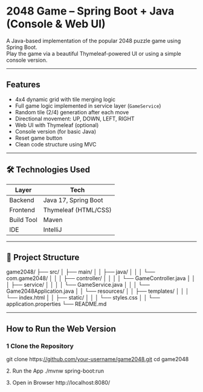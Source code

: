 #  2048 Game – Spring Boot + Java (Console & Web UI)

A Java-based implementation of the popular 2048 puzzle game using Spring Boot.  
Play the game via a beautiful Thymeleaf-powered UI or using a simple console version.

---

##  Features

-  4x4 dynamic grid with tile merging logic
-  Full game logic implemented in service layer (`GameService`)
-  Random tile (2/4) generation after each move
-  Directional movement: UP, DOWN, LEFT, RIGHT
-  Web UI with Thymeleaf (optional)
-  Console version (for basic Java)
-  Reset game button
-  Clean code structure using MVC

---

## 🛠️ Technologies Used

| Layer      | Tech                      |
|------------|---------------------------|
| Backend    | Java 17, Spring Boot      |
| Frontend   | Thymeleaf (HTML/CSS)      |
| Build Tool | Maven                     |
| IDE        | IntelliJ                  |

---

## 📂 Project Structure

game2048/
├── src/
│ ├── main/
│ │ ├── java/
│ │ │ └── com.game2048/
│ │ │ ├── controller/
│ │ │ │ └── GameController.java
│ │ │ ├── service/
│ │ │ │ └── GameService.java
│ │ │ └── Game2048Application.java
│ │ └── resources/
│ │ ├── templates/
│ │ │ └── index.html
│ │ ├── static/
│ │ │ └── styles.css
│ │ └── application.properties
└── README.md

---

##  How to Run the Web Version

### 1 Clone the Repository

git clone https:[//github.com/your-username/game2048.git](https://github.com/pradeepkumar823/game2048)
cd game2048

2️. Run the App
./mvnw spring-boot:run

3️. Open in Browser
http://localhost:8080/
